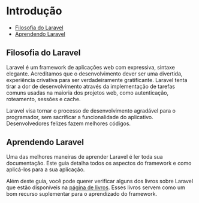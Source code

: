 # Introdução

- [Filosofia do Laravel](#laravel-philosophy)
- [Aprendendo Laravel](#learning-laravel)

<a name="laravel-philosophy"></a>
## Filosofia do Laravel

Laravel é um framework de aplicações web com expressiva, sintaxe elegante. Acreditamos que o desenvolvimento dever ser uma divertida, experiência crivativa para ser verdadeiramente gratificante. Laravel tenta tirar a dor de desenvolvimento através da implementação de tarefas comuns usadas na maioria dos projetos web, como autenticação, roteamento, sessões e cache.

Laravel visa tornar o processo de desenvolvimento agradável para o programador, sem sacrificar a funcionalidade do aplicativo. Desenvolvedores felizes fazem melhores códigos.

<a name="learning-laravel"></a>
## Aprendendo Laravel

Uma das melhores maneiras de aprender Laravel é ler toda sua documentação. Este guia detalha todos os aspectos do framework e como aplicá-los para a sua aplicação.

Além deste guia, você pode querer verificar alguns dos livros sobre Laravel que estão disponíveis na [página de livros](http://laravel.com/books). Esses livros servem como um bom recurso suplementar para o aprendizado do framework.
